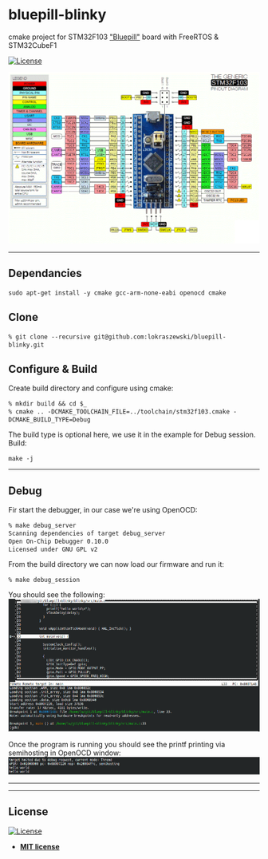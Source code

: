 # bluepill-blinky
cmake project for STM32F103 ["Bluepill"](https://stm32-base.org/boards/STM32F103C8T6-Blue-Pill.html) board with FreeRTOS & STM32CubeF1

[![License](http://img.shields.io/:license-mit-blue.svg?style=flat-square)](http://badges.mit-license.org)

![](png/pinout.png)


---

## Dependancies 

```shell
sudo apt-get install -y cmake gcc-arm-none-eabi openocd cmake
```

## Clone

```shell
% git clone --recursive git@github.com:lokraszewski/bluepill-blinky.git
```

## Configure & Build
Create build directory and configure using cmake:
```shell
% mkdir build && cd $_
% cmake .. -DCMAKE_TOOLCHAIN_FILE=../toolchain/stm32f103.cmake -DCMAKE_BUILD_TYPE=Debug
```
The build type is optional here, we use it in the example for Debug session. Build:
```shell
make -j
```


---


## Debug 
Fir start the debugger, in our case we're using OpenOCD:
```shell
% make debug_server
Scanning dependencies of target debug_server
Open On-Chip Debugger 0.10.0
Licensed under GNU GPL v2
```
From the build directory we can now load our firmware and run it:
```shell
% make debug_session
```
You should see the following:
![](png/gdb_session.png)

Once the program is running you should see the printf printing via semihosting in OpenOCD window:
![](png/semi_host_print.png)



---


---

## License
[![License](http://img.shields.io/:license-mit-blue.svg?style=flat-square)](http://badges.mit-license.org)
- **[MIT license](http://opensource.org/licenses/mit-license.php)**
